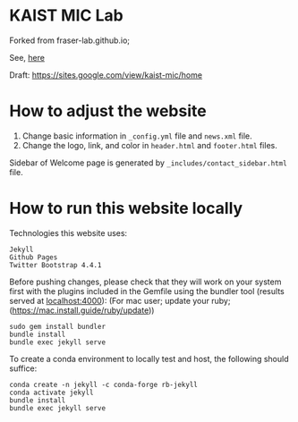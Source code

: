 # KAIST MIC Lab

Forked from fraser-lab.github.io;

See, [here](https://fraserlab.com/2020/05/03/Clone-this-website/)

Draft: https://sites.google.com/view/kaist-mic/home

# How to adjust the website

1. Change basic information in `_config.yml` file and `news.xml` file.
2. Change the logo, link, and color in `header.html` and `footer.html` files.

Sidebar of Welcome page is generated by `_includes/contact_sidebar.html` file.

# How to run this website locally

Technologies this website uses:  

    Jekyll  
    Github Pages  
    Twitter Bootstrap 4.4.1

Before pushing changes, please check that they will work on your system first with the plugins included in the Gemfile using the bundler tool (results served at [localhost:4000](localhost:4000)):
(For mac user; update your ruby; (https://mac.install.guide/ruby/update))

    sudo gem install bundler
    bundle install
    bundle exec jekyll serve
    
To create a conda environment to locally test and host, the following should suffice:

    conda create -n jekyll -c conda-forge rb-jekyll
    conda activate jekyll
    bundle install
    bundle exec jekyll serve
